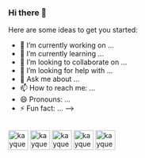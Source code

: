 ### Hi there 👋



Here are some ideas to get you started:

- 🔭 I’m currently working on ...
- 🌱 I’m currently learning ...
- 👯 I’m looking to collaborate on ...
- 🤔 I’m looking for help with ...
- 💬 Ask me about ...
- 📫 How to reach me: ...
- 😄 Pronouns: ...
- ⚡ Fun fact: ...
-->

##
<div style="display: inline-block" padding="20px">
  
  <img aling="center" alt="kayque-js" heigth="30" width="40" src="https://cdn.jsdelivr.net/gh/devicons/devicon@latest/icons/javascript/javascript-original.svg" />
  <img aling="center" alt="kayque-js" heigth="30" width="40" src="https://cdn.jsdelivr.net/gh/devicons/devicon@latest/icons/typescript/typescript-original.svg" />
  <img aling="center" alt="kayque-js" heigth="30" width="40" src="https://cdn.jsdelivr.net/gh/devicons/devicon@latest/icons/html5/html5-original.svg" />
   <img aling="center" alt="kayque-js" heigth="30" width="40" src="https://cdn.jsdelivr.net/gh/devicons/devicon@latest/icons/css3/css3-original.svg" />
  <img aling="center" alt="kayque-js" heigth="30" width="40" 
   src="https://cdn.jsdelivr.net/gh/devicons/devicon@latest/icons/c/c-original.svg" />
</div>
